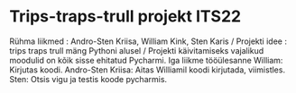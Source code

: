 # Trips-traps-trull projekt ITS22
Rühma liikmed : Andro-Sten Kriisa, William Kink, Sten Karis /
Projekti idee : trips traps trull mäng Pythoni alusel /
Projekti käivitamiseks vajalikud moodulid on kõik sisse ehitatud Pycharmi.
Iga liikme tööülesanne
William: Kirjutas koodi.
Andro-Sten Kriisa: Aitas Williamil koodi kirjutada, viimistles.
Sten: Otsis vigu ja testis koode pycharmis.

